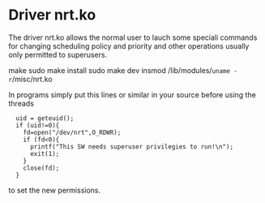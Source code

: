 # Driver nrt.ko

The driver nrt.ko allows the normal user to lauch some
speciali commands for changing scheduling policy and priority and
other operations usually only permitted to superusers.

make
sudo make install
sudo make dev
insmod /lib/modules/`uname -r`/misc/nrt.ko


In programs simply put this lines or similar in your source before using
the threads

```
  uid = geteuid();
  if (uid!=0){
    fd=open("/dev/nrt",O_RDWR);
    if (fd<0){
      printf("This SW needs superuser privilegies to run!\n");
      exit(1);
    }
    close(fd);
  }
```

to set the new permissions.
